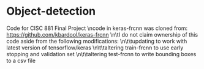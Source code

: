 # Object-detection
Code for CISC 881 Final Project
\ncode in keras-frcnn was cloned from: https://github.com/kbardool/keras-frcnn
   \n\tI do not claim ownership of this code aside from the following modifications:
       \n\t\tupdating to work with latest version of tensorflow/keras
       \n\t\taltering train-frcnn to use early stopping and validation set
       \n\t\taltering test-frcnn to write bounding boxes to a csv file
       
